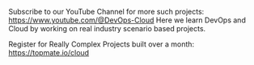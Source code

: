 Subscribe to our YouTube Channel for more such projects: https://www.youtube.com/@DevOps-Cloud Here we learn DevOps and Cloud by working on real industry scenario based projects.

Register for Really Complex Projects built over a month: https://topmate.io/cloud

<Title>
Project Description:

Solution Design:

Submission Details:
